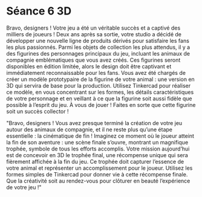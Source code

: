 # Séance 6 3D 


Bravo, designers ! Votre jeu a été un véritable succès et a captivé des milliers de joueurs ! Deux ans après sa sortie, votre studio a décidé de développer une nouvelle ligne de produits dérivés pour satisfaire les fans les plus passionnés. Parmi les objets de collection les plus attendus, il y a des figurines des personnages principaux du jeu, incluant les animaux de compagnie emblématiques que vous avez créés. Ces figurines seront disponibles en édition limitée, alors le design doit être captivant et immédiatement reconnaissable pour les fans. Vous avez été chargés de créer un modèle prototypaire de la figurine de votre animal : une version en 3D qui servira de base pour la production. Utilisez Tinkercad pour réaliser ce modèle, en vous concentrant sur les formes, les détails caractéristiques de votre personnage et en veillant à ce que la figurine soit aussi fidèle que possible à l’esprit du jeu. À vous de jouer ! Faites en sorte que cette figurine soit un succès collector !

"Bravo, designers ! Vous avez presque terminé la création de votre jeu autour des animaux de compagnie, et il ne reste plus qu’une étape essentielle : la cinématique de fin ! Imaginez ce moment où le joueur atteint la fin de son aventure : une scène finale s’ouvre, montrant un magnifique trophée, symbole de tous les efforts accomplis. Votre mission aujourd’hui est de concevoir en 3D le trophée final, une récompense unique qui sera fièrement affichée à la fin du jeu. Ce trophée doit capturer l’essence de votre animal et représenter un accomplissement pour le joueur. Utilisez les formes simples de Tinkercad pour donner vie à cette récompense finale. Que la créativité soit au rendez-vous pour clôturer en beauté l’expérience de votre jeu !"



